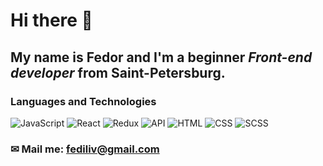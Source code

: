 # Hi there 👋 
## My name is Fedor and I'm a beginner *Front-end developer* from Saint-Petersburg.
### Languages and Technologies
![JavaScript](https://img.shields.io/badge/-JavaScript-090909?style=for-the-badge&lgo=JavaScript)
![React](https://img.shields.io/badge/-ReactJs-090909?style=for-the-badge&lgo=React)
![Redux](https://img.shields.io/badge/-Redux-090909?style=for-the-badge&lgo=Redux)
![API](https://img.shields.io/badge/-REST&#032-090909?style=for-the-badge)
![HTML](https://img.shields.io/badge/-HTML-090909?style=for-the-badge&lgo=html5)
![CSS](https://img.shields.io/badge/-CSS-090909?style=for-the-badge&lgo=css3)
![SCSS](https://img.shields.io/badge/-SCSS-090909?style=for-the-badge&lgo=scss)
### ✉ Mail me: fediliv@gmail.com


<!--
**FedorLivshits/FedorLivshits** is a ✨ _special_ ✨ repository because its `README.md` (this file) appears on your GitHub profile.

Here are some ideas to get you started:

- 🔭 I’m currently working on ...
- 🌱 I’m currently learning ...
- 👯 I’m looking to collaborate on ...
- 🤔 I’m looking for help with ...
- 💬 Ask me about ...
- 📫 How to reach me: ...
- 😄 Pronouns: ...
- ⚡ Fun fact: ...
-->

